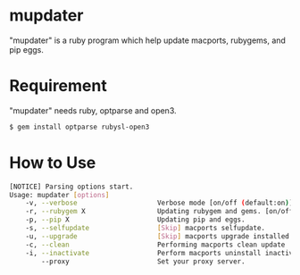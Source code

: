 # mupdater
"mupdater" is a ruby program which help update macports, rubygems, and pip eggs.

# Requirement
"mupdater" needs ruby, optparse and open3.
```bash
$ gem install optparse rubysl-open3
```

# How to Use
```bash
[NOTICE] Parsing options start.
Usage: mupdater [options]
    -v, --verbose                    Verbose mode [on/off (default:on)]
    -r, --rubygem X                  Updating rubygem and gems. [on/off (default:off)]
    -p, --pip X                      Updating pip and eggs.
    -s, --selfupdate                 [Skip] macports selfupdate.
    -u, --upgrade                    [Skip] macports upgrade installed.
    -c, --clean                      Performing macports clean update
    -i, --inactivate                 Perform macports uninstall inactive.
        --proxy                      Set your proxy server.
```